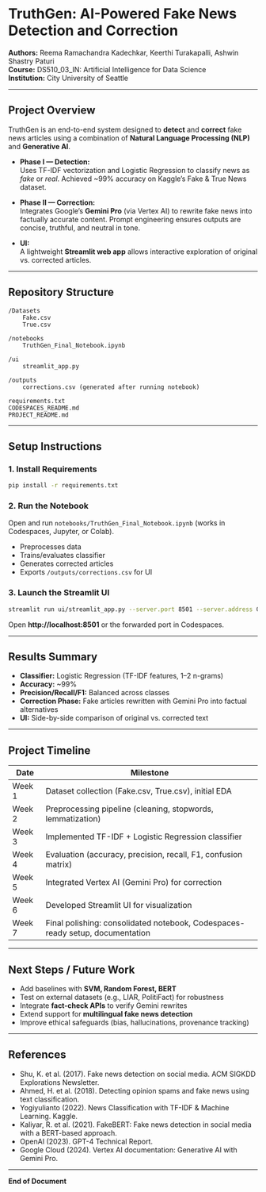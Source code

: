 # TruthGen: AI-Powered Fake News Detection and Correction

**Authors:** Reema Ramachandra Kadechkar, Keerthi Turakapalli, Ashwin Shastry Paturi  
**Course:** DS510_03_IN: Artificial Intelligence for Data Science  
**Institution:** City University of Seattle  

---

## Project Overview

TruthGen is an end-to-end system designed to **detect** and **correct** fake news articles using a combination of **Natural Language Processing (NLP)** and **Generative AI**.

- **Phase I — Detection:**  
  Uses TF-IDF vectorization and Logistic Regression to classify news as *fake* or *real*. Achieved ~99% accuracy on Kaggle’s Fake & True News dataset.

- **Phase II — Correction:**  
  Integrates Google’s **Gemini Pro** (via Vertex AI) to rewrite fake news into factually accurate content. Prompt engineering ensures outputs are concise, truthful, and neutral in tone.

- **UI:**  
  A lightweight **Streamlit web app** allows interactive exploration of original vs. corrected articles.

---

## Repository Structure

```
/Datasets
    Fake.csv
    True.csv

/notebooks
    TruthGen_Final_Notebook.ipynb

/ui
    streamlit_app.py

/outputs
    corrections.csv (generated after running notebook)

requirements.txt
CODESPACES_README.md
PROJECT_README.md
```

---

## Setup Instructions

### 1. Install Requirements
```bash
pip install -r requirements.txt
```

### 2. Run the Notebook
Open and run `notebooks/TruthGen_Final_Notebook.ipynb` (works in Codespaces, Jupyter, or Colab).  
- Preprocesses data  
- Trains/evaluates classifier  
- Generates corrected articles  
- Exports `/outputs/corrections.csv` for UI

### 3. Launch the Streamlit UI
```bash
streamlit run ui/streamlit_app.py --server.port 8501 --server.address 0.0.0.0
```
Open **http://localhost:8501** or the forwarded port in Codespaces.

---

## Results Summary

- **Classifier:** Logistic Regression (TF-IDF features, 1–2 n-grams)  
- **Accuracy:** ~99%  
- **Precision/Recall/F1:** Balanced across classes  
- **Correction Phase:** Fake articles rewritten with Gemini Pro into factual alternatives  
- **UI:** Side-by-side comparison of original vs. corrected text

---

## Project Timeline

| Date       | Milestone |
|------------|-----------|
| Week 1     | Dataset collection (Fake.csv, True.csv), initial EDA |
| Week 2     | Preprocessing pipeline (cleaning, stopwords, lemmatization) |
| Week 3     | Implemented TF-IDF + Logistic Regression classifier |
| Week 4     | Evaluation (accuracy, precision, recall, F1, confusion matrix) |
| Week 5     | Integrated Vertex AI (Gemini Pro) for correction |
| Week 6     | Developed Streamlit UI for visualization |
| Week 7     | Final polishing: consolidated notebook, Codespaces-ready setup, documentation |

---

## Next Steps / Future Work

- Add baselines with **SVM, Random Forest, BERT**  
- Test on external datasets (e.g., LIAR, PolitiFact) for robustness  
- Integrate **fact-check APIs** to verify Gemini rewrites  
- Extend support for **multilingual fake news detection**  
- Improve ethical safeguards (bias, hallucinations, provenance tracking)

---

## References

- Shu, K. et al. (2017). Fake news detection on social media. ACM SIGKDD Explorations Newsletter.  
- Ahmed, H. et al. (2018). Detecting opinion spams and fake news using text classification.  
- Yogiyulianto (2022). News Classification with TF-IDF & Machine Learning. Kaggle.  
- Kaliyar, R. et al. (2021). FakeBERT: Fake news detection in social media with a BERT-based approach.  
- OpenAI (2023). GPT-4 Technical Report.  
- Google Cloud (2024). Vertex AI documentation: Generative AI with Gemini Pro.

---

**End of Document**
